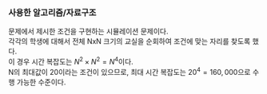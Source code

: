 ### 사용한 알고리즘/자료구조

문제에서 제시한 조건을 구현하는 시뮬레이션 문제이다.  
각각의 학생에 대해서 전체 NxN 크기의 교실을 순회하여 조건에 맞는 자리를 찾도록 했다.  
이 경우 시간 복잡도는 $N^2 \times N^2 = N^4$이다.  
N의 최대값이 20이라는 조건이 있으므로, 최대 시간 복잡도는 $20^4 = 160,000$으로 수행 가능한 수준이다.
